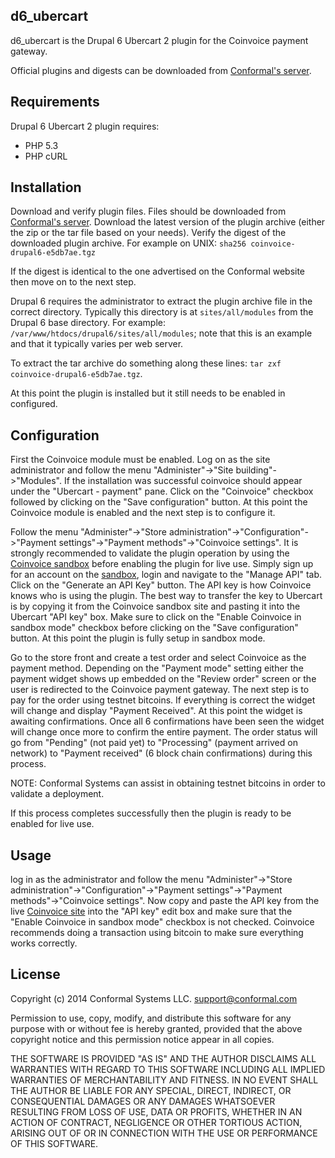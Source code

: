 d6_ubercart
------------
d6_ubercart is the Drupal 6 Ubercart 2 plugin for the Coinvoice payment
gateway.

Official plugins and digests can be downloaded from [Conformal's
server](https://opensource.conformal.com/snapshots/coinvoice-plugins/d6_ubercart/).

## Requirements

Drupal 6 Ubercart 2 plugin requires:
- PHP 5.3
- PHP cURL

## Installation

Download and verify plugin files.  Files should be downloaded from [Conformal's
server](https://opensource.conformal.com/snapshots/coinvoice-plugins/d6_ubercart/).
Download the latest version of the plugin archive (either the zip or the tar
file based on your needs).  Verify the digest of the downloaded plugin archive.
For example on UNIX:
```sha256 coinvoice-drupal6-e5db7ae.tgz```

If the digest is identical to the one advertised on the Conformal website then
move on to the next step.

Drupal 6 requires the administrator to extract the plugin archive file in the
correct directory.  Typically this directory is at ```sites/all/modules``` from
the Drupal 6 base directory.  For example:
```/var/www/htdocs/drupal6/sites/all/modules```; note that this is an example
and that it typically varies per web server.

To extract the tar archive do something along these lines:
```tar zxf coinvoice-drupal6-e5db7ae.tgz```.

At this point the plugin is installed but it still needs to be enabled in
configured.

## Configuration

First the Coinvoice module must be enabled.  Log on as the site administrator
and follow the menu "Administer"->"Site building"->"Modules".  If the
installation was successful coinvoice should appear under the "Ubercart -
payment" pane.  Click on the "Coinvoice" checkbox followed by clicking on the
"Save configuration" button.  At this point the Coinvoice module is enabled and
the next step is to configure it.

Follow the menu "Administer"->"Store administration"->"Configuration"->"Payment
settings"->"Payment methods"->"Coinvoice settings".  It is strongly recommended
to validate the plugin operation by using the [Coinvoice
sandbox](https://sandbox.coinvoice.com/) before enabling the plugin for live
use.  Simply sign up for an account on the
[sandbox](https://sandbox.coinvoice.com/), login and navigate to the "Manage
API" tab.  Click on the "Generate an API Key" button.  The API key is how
Coinvoice knows who is using the plugin.  The best way to transfer the key to
Ubercart is by copying it from the Coinvoice sandbox site and pasting it into
the Ubercart "API key" box.  Make sure to click on the "Enable Coinvoice in
sandbox mode" checkbox before clicking on the "Save configuration" button.  At
this point the plugin is fully setup in sandbox mode.

Go to the store front and create a test order and select Coinvoice as the
payment method.  Depending on the "Payment mode" setting either the payment
widget shows up embedded on the "Review order" screen or the user is redirected
to the Coinvoice payment gateway.  The next step is to pay for the order using
testnet bitcoins.  If everything is correct the widget will change and display
"Payment Received".  At this point the widget is awaiting confirmations.  Once
all 6 confirmations have been seen the widget will change once more to confirm
the entire payment.  The order status will go from "Pending" (not paid yet) to
"Processing" (payment arrived on network) to "Payment received" (6 block chain
confirmations) during this process.

NOTE: Conformal Systems can assist in obtaining testnet bitcoins in order to
validate a deployment.

If this process completes successfully then the plugin is ready to be enabled
for live use.

## Usage

log in as the administrator and follow the menu "Administer"->"Store
administration"->"Configuration"->"Payment settings"->"Payment
methods"->"Coinvoice settings".  Now copy and paste the API key from the live
[Coinvoice site](https://coinvoice.com) into the "API key" edit box and make
sure that the "Enable Coinvoice in sandbox mode" checkbox is not checked.
Coinvoice recommends doing a transaction using bitcoin to make sure everything
works correctly.

## License

Copyright (c) 2014 Conformal Systems LLC. <support@conformal.com>

Permission to use, copy, modify, and distribute this software for any
purpose with or without fee is hereby granted, provided that the above
copyright notice and this permission notice appear in all copies.

THE SOFTWARE IS PROVIDED "AS IS" AND THE AUTHOR DISCLAIMS ALL WARRANTIES
WITH REGARD TO THIS SOFTWARE INCLUDING ALL IMPLIED WARRANTIES OF
MERCHANTABILITY AND FITNESS. IN NO EVENT SHALL THE AUTHOR BE LIABLE FOR
ANY SPECIAL, DIRECT, INDIRECT, OR CONSEQUENTIAL DAMAGES OR ANY DAMAGES
WHATSOEVER RESULTING FROM LOSS OF USE, DATA OR PROFITS, WHETHER IN AN
ACTION OF CONTRACT, NEGLIGENCE OR OTHER TORTIOUS ACTION, ARISING OUT OF
OR IN CONNECTION WITH THE USE OR PERFORMANCE OF THIS SOFTWARE.
